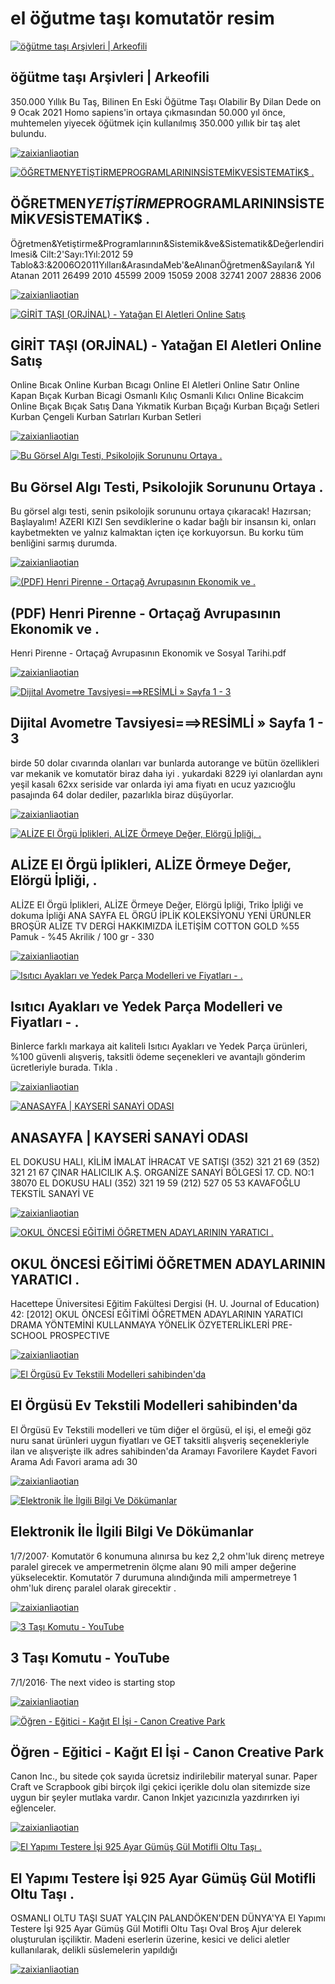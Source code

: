 # el öğutme taşı komutatör resim
<a href="https://mnn.zoosnet.net/LR/Chatpre.aspx?id=MNN94995150&p=https://topgrinding.com/" target="_blank">![öğütme taşı Arşivleri | Arkeofili](https://github.com/technlg/images/blob/main/19.jpg)</a>
## öğütme taşı Arşivleri | Arkeofili
350.000 Yıllık Bu Taş, Bilinen En Eski Öğütme Taşı Olabilir By Dilan Dede on 9 Ocak 2021 Homo sapiens'in ortaya çıkmasından 50.000 yıl önce, muhtemelen yiyecek öğütmek için kullanılmış 350.000 yıllık bir taş alet bulundu.
<a href="https://mnn.zoosnet.net/LR/Chatpre.aspx?id=MNN94995150&p=https://topgrinding.com/" target="_blank"><img src="https://github.com/technlg/images/raw/main/chat11.jpg" alt="zaixianliaotian"/></a><a href="//whatsapp.shibangsoft.com/WhatsApp.php" ><img src="https://github.com/technlg/images/raw/main/chat11.png" alt=""></a>
<a href="https://mnn.zoosnet.net/LR/Chatpre.aspx?id=MNN94995150&p=https://topgrinding.com/" target="_blank">![ÖĞRETMEN$YETİŞTİRME$PROGRAMLARININSİSTEMİK$VE$SİSTEMATİK$ .](https://github.com/technlg/images/blob/main/29.jpg)</a>
## ÖĞRETMEN$YETİŞTİRME$PROGRAMLARININSİSTEMİK$VE$SİSTEMATİK$ .
Öğretmen&Yetiştirme&Programlarının&Sistemik&ve&Sistematik&Değerlendirilmesi& Cilt:2'Sayı:1Yıl:2012 59 Tablo&3:&2006O2011Yılları&ArasındaMeb'&eAlınanÖğretmen&Sayıları& Yıl Atanan 2011 26499 2010 45599 2009 15059 2008 32741 2007 28836 2006
<a href="https://mnn.zoosnet.net/LR/Chatpre.aspx?id=MNN94995150&p=https://topgrinding.com/" target="_blank"><img src="https://github.com/technlg/images/raw/main/chat11.jpg" alt="zaixianliaotian"/></a><a href="//whatsapp.shibangsoft.com/WhatsApp.php" ><img src="https://github.com/technlg/images/raw/main/chat11.png" alt=""></a>
<a href="https://mnn.zoosnet.net/LR/Chatpre.aspx?id=MNN94995150&p=https://topgrinding.com/" target="_blank">![GİRİT TAŞI (ORJİNAL) - Yatağan El Aletleri Online Satış](https://github.com/technlg/images/blob/main/58.jpg)</a>
## GİRİT TAŞI (ORJİNAL) - Yatağan El Aletleri Online Satış
Online Bıcak Online Kurban Bıcagı Online El Aletleri Online Satır Online Kapan Bıçak Kurban Bicagi Osmanlı Kılıç Osmanli Kılıcı Online Bicakcim Online Bıçak Bıçak Satış Dana Yıkmatik Kurban Bıçağı Kurban Bıçağı Setleri Kurban Çengeli Kurban Satırları Kurban Setleri 
<a href="https://mnn.zoosnet.net/LR/Chatpre.aspx?id=MNN94995150&p=https://topgrinding.com/" target="_blank"><img src="https://github.com/technlg/images/raw/main/chat11.jpg" alt="zaixianliaotian"/></a><a href="//whatsapp.shibangsoft.com/WhatsApp.php" ><img src="https://github.com/technlg/images/raw/main/chat11.png" alt=""></a>
<a href="https://mnn.zoosnet.net/LR/Chatpre.aspx?id=MNN94995150&p=https://topgrinding.com/" target="_blank">![Bu Görsel Algı Testi, Psikolojik Sorununu Ortaya .](https://github.com/technlg/images/blob/main/26.jpg)</a>
## Bu Görsel Algı Testi, Psikolojik Sorununu Ortaya .
Bu görsel algı testi, senin psikolojik sorununu ortaya çıkaracak! Hazırsan; Başlayalım! AZERI KIZI Sen sevdiklerine o kadar bağlı bir insansın ki, onları kaybetmekten ve yalnız kalmaktan içten içe korkuyorsun. Bu korku tüm benliğini sarmış durumda.
<a href="https://mnn.zoosnet.net/LR/Chatpre.aspx?id=MNN94995150&p=https://topgrinding.com/" target="_blank"><img src="https://github.com/technlg/images/raw/main/chat11.jpg" alt="zaixianliaotian"/></a><a href="//whatsapp.shibangsoft.com/WhatsApp.php" ><img src="https://github.com/technlg/images/raw/main/chat11.png" alt=""></a>
<a href="https://mnn.zoosnet.net/LR/Chatpre.aspx?id=MNN94995150&p=https://topgrinding.com/" target="_blank">![(PDF) Henri Pirenne - Ortaçağ Avrupasının Ekonomik ve .](https://github.com/technlg/images/blob/main/22.jpg)</a>
## (PDF) Henri Pirenne - Ortaçağ Avrupasının Ekonomik ve .
Henri Pirenne - Ortaçağ Avrupasının Ekonomik ve Sosyal Tarihi.pdf
<a href="https://mnn.zoosnet.net/LR/Chatpre.aspx?id=MNN94995150&p=https://topgrinding.com/" target="_blank"><img src="https://github.com/technlg/images/raw/main/chat11.jpg" alt="zaixianliaotian"/></a><a href="//whatsapp.shibangsoft.com/WhatsApp.php" ><img src="https://github.com/technlg/images/raw/main/chat11.png" alt=""></a>
<a href="https://mnn.zoosnet.net/LR/Chatpre.aspx?id=MNN94995150&p=https://topgrinding.com/" target="_blank">![Dijital Avometre Tavsiyesi===>RESİMLİ » Sayfa 1 - 3](https://github.com/technlg/images/blob/main/52.jpg)</a>
## Dijital Avometre Tavsiyesi===>RESİMLİ » Sayfa 1 - 3
birde 50 dolar cıvarında olanları var bunlarda autorange ve bütün özellikleri var mekanik ve komutatör biraz daha iyi . yukardaki 8229 iyi olanlardan aynı yeşil kasalı 62xx seriside var onlarda iyi ama fiyatı en ucuz yazıcıoğlu pasajında 64 dolar dediler, pazarlıkla biraz düşüyorlar.
<a href="https://mnn.zoosnet.net/LR/Chatpre.aspx?id=MNN94995150&p=https://topgrinding.com/" target="_blank"><img src="https://github.com/technlg/images/raw/main/chat11.jpg" alt="zaixianliaotian"/></a><a href="//whatsapp.shibangsoft.com/WhatsApp.php" ><img src="https://github.com/technlg/images/raw/main/chat11.png" alt=""></a>
<a href="https://mnn.zoosnet.net/LR/Chatpre.aspx?id=MNN94995150&p=https://topgrinding.com/" target="_blank">![ALİZE El Örgü İplikleri, ALİZE Örmeye Değer, Elörgü İpliği, .](https://github.com/technlg/images/blob/main/6.jpg)</a>
## ALİZE El Örgü İplikleri, ALİZE Örmeye Değer, Elörgü İpliği, .
ALİZE El Örgü İplikleri, ALİZE Örmeye Değer, Elörgü İpliği, Triko İpliği ve dokuma İpliği ANA SAYFA EL ÖRGÜ İPLİK KOLEKSİYONU YENİ ÜRÜNLER BROŞÜR ALİZE TV DERGİ HAKKIMIZDA İLETİŞİM COTTON GOLD %55 Pamuk - %45 Akrilik / 100 gr - 330 
<a href="https://mnn.zoosnet.net/LR/Chatpre.aspx?id=MNN94995150&p=https://topgrinding.com/" target="_blank"><img src="https://github.com/technlg/images/raw/main/chat11.jpg" alt="zaixianliaotian"/></a><a href="//whatsapp.shibangsoft.com/WhatsApp.php" ><img src="https://github.com/technlg/images/raw/main/chat11.png" alt=""></a>
<a href="https://mnn.zoosnet.net/LR/Chatpre.aspx?id=MNN94995150&p=https://topgrinding.com/" target="_blank">![Isıtıcı Ayakları ve Yedek Parça Modelleri ve Fiyatları - .](https://github.com/technlg/images/blob/main/12.jpg)</a>
## Isıtıcı Ayakları ve Yedek Parça Modelleri ve Fiyatları - .
Binlerce farklı markaya ait kaliteli Isıtıcı Ayakları ve Yedek Parça ürünleri, %100 güvenli alışveriş, taksitli ödeme seçenekleri ve avantajlı gönderim ücretleriyle burada. Tıkla .
<a href="https://mnn.zoosnet.net/LR/Chatpre.aspx?id=MNN94995150&p=https://topgrinding.com/" target="_blank"><img src="https://github.com/technlg/images/raw/main/chat11.jpg" alt="zaixianliaotian"/></a><a href="//whatsapp.shibangsoft.com/WhatsApp.php" ><img src="https://github.com/technlg/images/raw/main/chat11.png" alt=""></a>
<a href="https://mnn.zoosnet.net/LR/Chatpre.aspx?id=MNN94995150&p=https://topgrinding.com/" target="_blank">![ANASAYFA | KAYSERİ SANAYİ ODASI](https://github.com/technlg/images/blob/main/48.jpg)</a>
## ANASAYFA | KAYSERİ SANAYİ ODASI
EL DOKUSU HALI, KİLİM İMALAT İHRACAT VE SATIŞI (352) 321 21 69 (352) 321 21 67 ÇINAR HALICILIK A.Ş. ORGANİZE SANAYİ BÖLGESİ 17. CD. NO:1 38070 EL DOKUSU HALI (352) 321 19 59 (212) 527 05 53 KAVAFOĞLU TEKSTİL SANAYİ VE
<a href="https://mnn.zoosnet.net/LR/Chatpre.aspx?id=MNN94995150&p=https://topgrinding.com/" target="_blank"><img src="https://github.com/technlg/images/raw/main/chat11.jpg" alt="zaixianliaotian"/></a><a href="//whatsapp.shibangsoft.com/WhatsApp.php" ><img src="https://github.com/technlg/images/raw/main/chat11.png" alt=""></a>
<a href="https://mnn.zoosnet.net/LR/Chatpre.aspx?id=MNN94995150&p=https://topgrinding.com/" target="_blank">![OKUL ÖNCESİ EĞİTİMİ ÖĞRETMEN ADAYLARININ YARATICI .](https://github.com/technlg/images/blob/main/4.jpg)</a>
## OKUL ÖNCESİ EĞİTİMİ ÖĞRETMEN ADAYLARININ YARATICI .
Hacettepe Üniversitesi Eğitim Fakültesi Dergisi (H. U. Journal of Education) 42: [2012] OKUL ÖNCESİ EĞİTİMİ ÖĞRETMEN ADAYLARININ YARATICI DRAMA YÖNTEMİNİ KULLANMAYA YÖNELİK ÖZYETERLİKLERİ PRE-SCHOOL PROSPECTIVE
<a href="https://mnn.zoosnet.net/LR/Chatpre.aspx?id=MNN94995150&p=https://topgrinding.com/" target="_blank"><img src="https://github.com/technlg/images/raw/main/chat11.jpg" alt="zaixianliaotian"/></a><a href="//whatsapp.shibangsoft.com/WhatsApp.php" ><img src="https://github.com/technlg/images/raw/main/chat11.png" alt=""></a>
<a href="https://mnn.zoosnet.net/LR/Chatpre.aspx?id=MNN94995150&p=https://topgrinding.com/" target="_blank">![El Örgüsü Ev Tekstili Modelleri sahibinden'da](https://github.com/technlg/images/blob/main/3.jpg)</a>
## El Örgüsü Ev Tekstili Modelleri sahibinden'da
El Örgüsü Ev Tekstili modelleri ve tüm diğer el örgüsü, el işi, el emeği göz nuru sanat ürünleri uygun fiyatları ve GET taksitli alışveriş seçenekleriyle ilan ve alışverişte ilk adres sahibinden'da Aramayı Favorilere Kaydet Favori Arama Adı Favori arama adı 30
<a href="https://mnn.zoosnet.net/LR/Chatpre.aspx?id=MNN94995150&p=https://topgrinding.com/" target="_blank"><img src="https://github.com/technlg/images/raw/main/chat11.jpg" alt="zaixianliaotian"/></a><a href="//whatsapp.shibangsoft.com/WhatsApp.php" ><img src="https://github.com/technlg/images/raw/main/chat11.png" alt=""></a>
<a href="https://mnn.zoosnet.net/LR/Chatpre.aspx?id=MNN94995150&p=https://topgrinding.com/" target="_blank">![Elektronik İle İlgili Bilgi Ve Dökümanlar](https://github.com/technlg/images/blob/main/47.jpg)</a>
## Elektronik İle İlgili Bilgi Ve Dökümanlar
1/7/2007· Komutatör 6 konumuna alınırsa bu kez 2,2 ohm'luk direnç metreye paralel girecek ve ampermetrenin ölçme alanı 90 mili amper değerine yükselecektir. Komutatör 7 durumuna alındığında mili ampermetreye 1 ohm'luk direnç paralel olarak girecektir .
<a href="https://mnn.zoosnet.net/LR/Chatpre.aspx?id=MNN94995150&p=https://topgrinding.com/" target="_blank"><img src="https://github.com/technlg/images/raw/main/chat11.jpg" alt="zaixianliaotian"/></a><a href="//whatsapp.shibangsoft.com/WhatsApp.php" ><img src="https://github.com/technlg/images/raw/main/chat11.png" alt=""></a>
<a href="https://mnn.zoosnet.net/LR/Chatpre.aspx?id=MNN94995150&p=https://topgrinding.com/" target="_blank">![3 Taşı Komutu - YouTube](https://github.com/technlg/images/blob/main/53.jpg)</a>
## 3 Taşı Komutu - YouTube
7/1/2016· The next video is starting stop
<a href="https://mnn.zoosnet.net/LR/Chatpre.aspx?id=MNN94995150&p=https://topgrinding.com/" target="_blank"><img src="https://github.com/technlg/images/raw/main/chat11.jpg" alt="zaixianliaotian"/></a><a href="//whatsapp.shibangsoft.com/WhatsApp.php" ><img src="https://github.com/technlg/images/raw/main/chat11.png" alt=""></a>
<a href="https://mnn.zoosnet.net/LR/Chatpre.aspx?id=MNN94995150&p=https://topgrinding.com/" target="_blank">![Öğren - Eğitici - Kağıt El İşi - Canon Creative Park](https://github.com/technlg/images/blob/main/2.jpg)</a>
## Öğren - Eğitici - Kağıt El İşi - Canon Creative Park
Canon Inc., bu sitede çok sayıda ücretsiz indirilebilir materyal sunar. Paper Craft ve Scrapbook gibi birçok ilgi çekici içerikle dolu olan sitemizde size uygun bir şeyler mutlaka vardır. Canon Inkjet yazıcınızla yazdırırken iyi eğlenceler.
<a href="https://mnn.zoosnet.net/LR/Chatpre.aspx?id=MNN94995150&p=https://topgrinding.com/" target="_blank"><img src="https://github.com/technlg/images/raw/main/chat11.jpg" alt="zaixianliaotian"/></a><a href="//whatsapp.shibangsoft.com/WhatsApp.php" ><img src="https://github.com/technlg/images/raw/main/chat11.png" alt=""></a>
<a href="https://mnn.zoosnet.net/LR/Chatpre.aspx?id=MNN94995150&p=https://topgrinding.com/" target="_blank">![El Yapımı Testere İşi 925 Ayar Gümüş Gül Motifli Oltu Taşı .](https://github.com/technlg/images/blob/main/1.jpg)</a>
## El Yapımı Testere İşi 925 Ayar Gümüş Gül Motifli Oltu Taşı .
OSMANLI OLTU TAŞI SUAT YALÇIN PALANDÖKEN'DEN DÜNYA'YA El Yapımı Testere İşi 925 Ayar Gümüş Gül Motifli Oltu Taşı Oval Broş Ajur delerek oluşturulan işçiliktir. Madeni eserlerin üzerine, kesici ve delici aletler kullanılarak, delikli süslemelerin yapıldığı 
<a href="https://mnn.zoosnet.net/LR/Chatpre.aspx?id=MNN94995150&p=https://topgrinding.com/" target="_blank"><img src="https://github.com/technlg/images/raw/main/chat11.jpg" alt="zaixianliaotian"/></a><a href="//whatsapp.shibangsoft.com/WhatsApp.php" ><img src="https://github.com/technlg/images/raw/main/chat11.png" alt=""></a>
